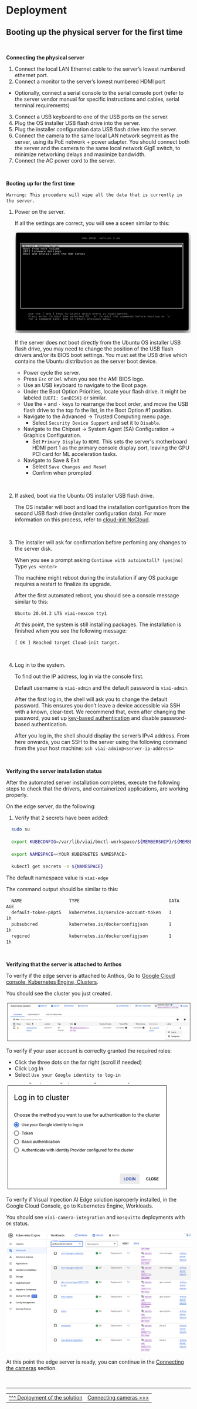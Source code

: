 # Deployment

## Booting up the physical server for the first time

<br>

__Connecting the physical server__

1. Connect the local LAN Ethernet cable to the server’s lowest numbered ethernet port.
2. Connect a monitor to the server’s lowest numbered HDMI port
* Optionally, connect a serial console to the serial console port (refer to the server vendor manual for specific instructions and cables, serial terminal requirements)
3. Connect a USB keyboard to one of the USB ports on the server.
4. Plug the OS installer USB flash drive into the server.
5. Plug the installer configuration data USB flash drive into the server.
6. Connect the camera to the same local LAN network segment as the server, using its PoE network + power adapter. You should connect both the server and the camera to the same local network GigE switch, to minimize networking delays and maximize bandwidth.
7. Connect the AC power cord to the server.

<br>

__Booting up for the first time__

    Warning: This procedure will wipe all the data that is currently in the server.

1. Power on the server.

    If all the settings are correct, you will see a sceen similar to this:

    ![boot_screen](./images/boot.png)

    If the server does not boot directly from the Ubuntu OS installer USB flash drive, you may need to change the position of the USB flash drivers and/or its BIOS boot settings. You must set the USB drive which contains the Ubuntu distribution as the server boot device.

    * Power cycle the server.
    * Press `Esc` or `Del` when you see the AMI BIOS logo.
    * Use an USB keyboard to navigate to the Boot page.
    * Under the Boot Option Priorities, locate your flash drive. It might be labeled `[UEFI: SanDISK]` or similar.
    * Use the `+` and `-` keys to rearrange the boot order, and move the USB flash drive to the top fo the list, in the Boot Option #1 position.
    * Navigate to the Advanced -> Trusted Computing menu page.
      * Select `Security Device Support` and set it to `Disable`.
    * Navigate to the Chipset -> System Agent (SA) Configuration -> Graphics Configuration.
      * Set `Primary Display` to `HDMI`. This sets the server's motherboard HDMI port 1 as the primary console display port, leaving the GPU PCI card for ML acceleration tasks.
    * Navigate to Save & Exit
      * Select `Save Changes and Reset`
      * Confirm when prompted

<br>

2. If asked, boot via the Ubuntu OS installer USB flash drive.

    The OS installer will boot and load the installation configuration from the second USB flash drive (installer configuration data).
    For more information on this process, refer to [cloud-init NoCloud](https://cloudinit.readthedocs.io/en/latest/introduction.html).

<br>

3. The installer will ask for confirmation before perfoming any changes to the server disk.

    When you see a prompt asking `Continue with autoinstall? (yes|no)` <br>
    Type `yes <enter>`

    The machine might reboot during the installation if any OS package requires a restart to finalize its upgrade.

    After the first automated reboot, you should see a console message similar to this:

    `Ubuntu 20.04.3 LTS viai-nexcom tty1`

    At this point, the system is still installing packages. The installation is finished when you see the following message:

    `[ OK ] Reached target Cloud-init target.`

<br>

4. Log in to the system.

    To find out the IP address, log in via the console first.

    Default username is `viai-admin` and the default password is `viai-admin`.

    After the first log in, the shell will ask you to change the default password. This ensures you don’t leave a device accessible via SSH with a known, clear-text. We recommend that, even after changing the password, you set up [key-based authentication](https://www.ssh.com/academy/ssh/public-key-authentication) and disable password-based authentication.

    After you log in, the shell should display the server’s IPv4 address. From here onwards, you can SSH to the server using the following command from the your host machine: `ssh viai-admin@<server-ip-address>`

<br>

__Verifying the server installation status__

After the automated server installation completes, execute the following steps to check that the drivers, and containerized applications, are working properly.

On the edge server, do the following:

1. Verify that 2 secrets have been added:

```bash
  sudo su

  export KUBECONFIG=/var/lib/viai/bmctl-workspace/${MEMBERSHIP}/${MEMBERSHIP}-kubeconfig

  export NAMESPACE=<YOUR KUBERNETES NAMESPACE>

  kubectl get secrets -n ${NAMESPACE}
```

The default namespace value is `viai-edge`

The command output should be similar to this:

```text
  NAME                  TYPE                                  DATA   AGE
  default-token-p8pt5   kubernetes.io/service-account-token   3      1h
  pubsubcred            kubernetes.io/dockerconfigjson        1      1h
  regcred               kubernetes.io/dockerconfigjson        1      1h
```


<br>

__Verifying that the server is attached to Anthos__

To verify if the edge server is attached to Anthos, Go to [Google Cloud console, Kubernetes Engine, Clusters](https://console.cloud.google.com/anthos/clusters).

You should see the cluster you just created.

![anthos console](./images/anthosconsole.png)

To verify if your user account is correclty granted the required roles:

* Click the three dots on the far right (scroll if needed)
* Click Log In
* Select `Use your Google identity to log-in`

![anthos login](./images/anthoslogin.png)

To verify if Visual Inpection AI Edge solution isproperly installed, in the Google Cloud Console, go to Kubernetes Engine, Workloads.

You should see `viai-camera-integration` and `mosquitto` deployments with `OK` status.

![anthos workloads](./images/anthosworkloads.png)

At this point the edge server is ready, you can continue in the [Connecting the cameras](./connectingcameras.md) section.

</br>

___

<table width="100%">
<tr><td><a href="./deployedge.md">^^^ Deployment of the solution</td><td><a href="./connectingcameras.md">Connecting cameras >>></td></tr>
</table>
